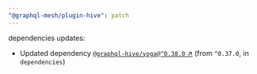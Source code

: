 ```yaml
---
"@graphql-mesh/plugin-hive": patch
---
```

dependencies updates:
  - Updated dependency [`@graphql-hive/yoga@^0.38.0` ↗︎](https://www.npmjs.com/package/@graphql-hive/yoga/v/0.38.0) (from `^0.37.0`, in `dependencies`)
